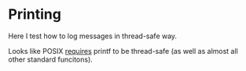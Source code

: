 # Printing

Here I test how to log messages in thread-safe way.

Looks like POSIX [requires](https://man7.org/linux/man-pages/man7/pthreads.7.html)
printf to be thread-safe (as well as almost all other standard funcitons).